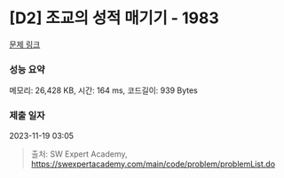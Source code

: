 # [D2] 조교의 성적 매기기 - 1983 

[문제 링크](https://swexpertacademy.com/main/code/problem/problemDetail.do?contestProbId=AV5PwGK6AcIDFAUq) 

### 성능 요약

메모리: 26,428 KB, 시간: 164 ms, 코드길이: 939 Bytes

### 제출 일자

2023-11-19 03:05



> 출처: SW Expert Academy, https://swexpertacademy.com/main/code/problem/problemList.do